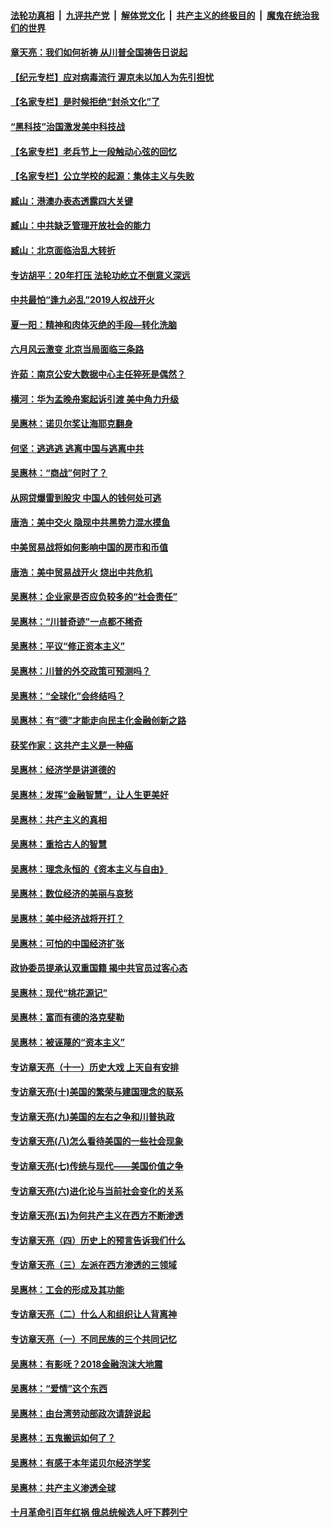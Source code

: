####  [法轮功真相](../../../../basic/blob/master/README.md?t=07030502) &nbsp;|&nbsp; [九评共产党](../../../../9ping.md/blob/master/README.md?t=07030502) &nbsp;|&nbsp; [解体党文化](../../../../jtdwh.md/blob/master/README.md?t=07030502)  &nbsp;|&nbsp; [共产主义的终极目的](../../../../gczydzjmd.md/blob/master/README.md?t=07030502) &nbsp;|&nbsp; [魔鬼在统治我们的世界](../../../../mgztzwmdsj.md/blob/master/README.md?t=07030502) 

#### [章天亮：我们如何祈祷 从川普全国祷告日说起](../pages/nsc423/n11944627.md?t=07030502) 

#### [【纪元专栏】应对病毒流行 渥京未以加人为先引担忧](../pages/nsc423/n11875714.md?t=07030502) 

#### [【名家专栏】是时候拒绝“封杀文化”了](../pages/nsc423/n11814093.md?t=07030502) 

#### [“黑科技”治国激发美中科技战](../pages/nsc423/n11638056.md?t=07030502) 

#### [【名家专栏】老兵节上一段触动心弦的回忆](../pages/nsc423/n11646016.md?t=07030502) 

#### [【名家专栏】公立学校的起源：集体主义与失败](../pages/nsc423/n11601833.md?t=07030502) 

#### [臧山：港澳办表态透露四大关键](../pages/nsc423/n11421628.md?t=07030502) 

#### [臧山：中共缺乏管理开放社会的能力](../pages/nsc423/n11407457.md?t=07030502) 

#### [臧山：北京面临治乱大转折](../pages/nsc423/n11406895.md?t=07030502) 

#### [专访胡平：20年打压 法轮功屹立不倒意义深远](../pages/nsc423/n11398800.md?t=07030502) 

#### [中共最怕“逢九必乱”2019人权战开火](../pages/nsc423/n11385248.md?t=07030502) 

#### [夏一阳：精神和肉体灭绝的手段—转化洗脑](../pages/nsc423/n11368250.md?t=07030502) 

#### [六月风云激变 北京当局面临三条路](../pages/nsc423/n11313668.md?t=07030502) 

#### [许茹：南京公安大数据中心主任猝死是偶然？](../pages/nsc423/n11064744.md?t=07030502) 

#### [横河：华为孟晚舟案起诉引渡 美中角力升级](../pages/nsc423/n11027230.md?t=07030502) 

#### [吴惠林：诺贝尔奖让海耶克翻身](../pages/nsc423/n10890049.md?t=07030502) 

#### [何坚：逃逃逃 逃离中国与逃离中共](../pages/nsc423/n10592891.md?t=07030502) 

#### [吴惠林：“商战”何时了？](../pages/nsc423/n10573558.md?t=07030502) 

#### [从网贷爆雷到股灾 中国人的钱何处可逃](../pages/nsc423/n10572800.md?t=07030502) 

#### [唐浩：美中交火 隐现中共黑势力混水摸鱼](../pages/nsc423/n10544040.md?t=07030502) 

#### [中美贸易战将如何影响中国的房市和币值](../pages/nsc423/n10543697.md?t=07030502) 

#### [唐浩：美中贸易战开火 烧出中共危机](../pages/nsc423/n10540126.md?t=07030502) 

#### [吴惠林：企业家是否应负较多的“社会责任”](../pages/nsc423/n10535022.md?t=07030502) 

#### [吴惠林：“川普奇迹”一点都不稀奇](../pages/nsc423/n10512808.md?t=07030502) 

#### [吴惠林：平议“修正资本主义”](../pages/nsc423/n10495724.md?t=07030502) 

#### [吴惠林：川普的外交政策可预测吗？](../pages/nsc423/n10462387.md?t=07030502) 

#### [吴惠林：“全球化”会终结吗？](../pages/nsc423/n10452838.md?t=07030502) 

#### [吴惠林：有“德”才能走向民主化金融创新之路](../pages/nsc423/n10432292.md?t=07030502) 

#### [获奖作家：这共产主义是一种癌](../pages/nsc423/n10431541.md?t=07030502) 

#### [吴惠林：经济学是讲道德的](../pages/nsc423/n10398014.md?t=07030502) 

#### [吴惠林：发挥“金融智慧”，让人生更美好](../pages/nsc423/n10375019.md?t=07030502) 

#### [吴惠林：共产主义的真相](../pages/nsc423/n10351394.md?t=07030502) 

#### [吴惠林：重拾古人的智慧](../pages/nsc423/n10337691.md?t=07030502) 

#### [吴惠林：理念永恒的《资本主义与自由》](../pages/nsc423/n10316274.md?t=07030502) 

#### [吴惠林：数位经济的美丽与哀愁](../pages/nsc423/n10292946.md?t=07030502) 

#### [吴惠林：美中经济战将开打？](../pages/nsc423/n10258825.md?t=07030502) 

#### [吴惠林：可怕的中国经济扩张](../pages/nsc423/n10219147.md?t=07030502) 

#### [政协委员提承认双重国籍 揭中共官员过客心态](../pages/nsc423/n10208809.md?t=07030502) 

#### [吴惠林：现代“桃花源记”](../pages/nsc423/n10185234.md?t=07030502) 

#### [吴惠林：富而有德的洛克斐勒](../pages/nsc423/n10142264.md?t=07030502) 

#### [吴惠林：被诬蔑的“资本主义”](../pages/nsc423/n10124816.md?t=07030502) 

#### [专访章天亮（十一）历史大戏 上天自有安排](../pages/nsc423/n10094905.md?t=07030502) 

#### [专访章天亮(十)美国的繁荣与建国理念的联系](../pages/nsc423/n10094899.md?t=07030502) 

#### [专访章天亮(九)美国的左右之争和川普执政](../pages/nsc423/n10094889.md?t=07030502) 

#### [专访章天亮(八)怎么看待美国的一些社会现象](../pages/nsc423/n10094857.md?t=07030502) 

#### [专访章天亮(七)传统与现代——美国价值之争](../pages/nsc423/n10093140.md?t=07030502) 

#### [专访章天亮(六)进化论与当前社会变化的关系](../pages/nsc423/n10092036.md?t=07030502) 

#### [专访章天亮(五)为何共产主义在西方不断渗透](../pages/nsc423/n10083620.md?t=07030502) 

#### [专访章天亮（四）历史上的预言告诉我们什么](../pages/nsc423/n10083606.md?t=07030502) 

#### [专访章天亮（三）左派在西方渗透的三领域](../pages/nsc423/n10081115.md?t=07030502) 

#### [吴惠林：工会的形成及其功能](../pages/nsc423/n10080633.md?t=07030502) 

#### [专访章天亮（二）什么人和组织让人背离神](../pages/nsc423/n10076637.md?t=07030502) 

#### [专访章天亮（一）不同民族的三个共同记忆](../pages/nsc423/n10074188.md?t=07030502) 

#### [吴惠林：有影呒？2018金融泡沫大地震](../pages/nsc423/n10040534.md?t=07030502) 

#### [吴惠林：“爱情”这个东西](../pages/nsc423/n10019423.md?t=07030502) 

#### [吴惠林：由台湾劳动部政次请辞说起](../pages/nsc423/n9979679.md?t=07030502) 

#### [吴惠林：五鬼搬运如何了？](../pages/nsc423/n9925338.md?t=07030502) 

#### [吴惠林：有感于本年诺贝尔经济学奖](../pages/nsc423/n9871883.md?t=07030502) 

#### [吴惠林：共产主义渗透全球](../pages/nsc423/n9812748.md?t=07030502) 

#### [十月革命引百年红祸 俄总统候选人吁下葬列宁](../pages/nsc423/n9810182.md?t=07030502) 

